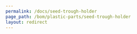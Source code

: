 ```yaml
---
permalink: /docs/seed-trough-holder
page_path: /bom/plastic-parts/seed-trough-holder
layout: redirect
---
```


